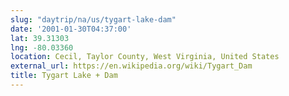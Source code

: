 ```yaml
---
slug: "daytrip/na/us/tygart-lake-dam"
date: '2001-01-30T04:37:00'
lat: 39.31303
lng: -80.03360
location: Cecil, Taylor County, West Virginia, United States
external_url: https://en.wikipedia.org/wiki/Tygart_Dam
title: Tygart Lake + Dam
---
```



